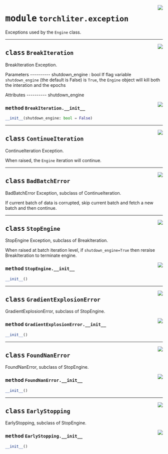 <!-- markdownlint-disable -->

<a href="https://github.com/ChenchaoZhao/TorchLiter/tree/main/src/torchliter/exception.py#L0"><img align="right" style="float:right;" src="https://img.shields.io/badge/-source-cccccc?style=flat-square"></a>

# <kbd>module</kbd> `torchliter.exception`
Exceptions used by the `Engine` class. 



---

<a href="https://github.com/ChenchaoZhao/TorchLiter/tree/main/src/torchliter/exception.py#L4"><img align="right" style="float:right;" src="https://img.shields.io/badge/-source-cccccc?style=flat-square"></a>

## <kbd>class</kbd> `BreakIteration`
BreakIteration Exception. 

Parameters 
---------- shutdown_engine : bool  If flag variable `shutdown_engine` (the default is False) is `True`,  the `Engine` object will kill both the interation and the epochs 

Attributes 
---------- shutdown_engine 

<a href="https://github.com/ChenchaoZhao/TorchLiter/tree/main/src/torchliter/exception.py#L19"><img align="right" style="float:right;" src="https://img.shields.io/badge/-source-cccccc?style=flat-square"></a>

### <kbd>method</kbd> `BreakIteration.__init__`

```python
__init__(shutdown_engine: bool = False)
```









---

<a href="https://github.com/ChenchaoZhao/TorchLiter/tree/main/src/torchliter/exception.py#L23"><img align="right" style="float:right;" src="https://img.shields.io/badge/-source-cccccc?style=flat-square"></a>

## <kbd>class</kbd> `ContinueIteration`
ContinueIteration Exception. 

When raised, the `Engine` iteration will continue. 





---

<a href="https://github.com/ChenchaoZhao/TorchLiter/tree/main/src/torchliter/exception.py#L31"><img align="right" style="float:right;" src="https://img.shields.io/badge/-source-cccccc?style=flat-square"></a>

## <kbd>class</kbd> `BadBatchError`
BadBatchError Exception, subclass of ContinueIteration. 

If current batch of data is corrupted, skip current batch and fetch a new batch and then continue. 





---

<a href="https://github.com/ChenchaoZhao/TorchLiter/tree/main/src/torchliter/exception.py#L40"><img align="right" style="float:right;" src="https://img.shields.io/badge/-source-cccccc?style=flat-square"></a>

## <kbd>class</kbd> `StopEngine`
StopEngine Exception, subclass of BreakIteration. 

When raised at batch iteration level, if `shutdown_engine=True` then reraise BreakIteration to terminate engine. 

<a href="https://github.com/ChenchaoZhao/TorchLiter/tree/main/src/torchliter/exception.py#L48"><img align="right" style="float:right;" src="https://img.shields.io/badge/-source-cccccc?style=flat-square"></a>

### <kbd>method</kbd> `StopEngine.__init__`

```python
__init__()
```









---

<a href="https://github.com/ChenchaoZhao/TorchLiter/tree/main/src/torchliter/exception.py#L52"><img align="right" style="float:right;" src="https://img.shields.io/badge/-source-cccccc?style=flat-square"></a>

## <kbd>class</kbd> `GradientExplosionError`
GradientExplosionError, subclass of StopEngine. 

<a href="https://github.com/ChenchaoZhao/TorchLiter/tree/main/src/torchliter/exception.py#L48"><img align="right" style="float:right;" src="https://img.shields.io/badge/-source-cccccc?style=flat-square"></a>

### <kbd>method</kbd> `GradientExplosionError.__init__`

```python
__init__()
```









---

<a href="https://github.com/ChenchaoZhao/TorchLiter/tree/main/src/torchliter/exception.py#L56"><img align="right" style="float:right;" src="https://img.shields.io/badge/-source-cccccc?style=flat-square"></a>

## <kbd>class</kbd> `FoundNanError`
FoundNanError, subclass of StopEngine. 

<a href="https://github.com/ChenchaoZhao/TorchLiter/tree/main/src/torchliter/exception.py#L48"><img align="right" style="float:right;" src="https://img.shields.io/badge/-source-cccccc?style=flat-square"></a>

### <kbd>method</kbd> `FoundNanError.__init__`

```python
__init__()
```









---

<a href="https://github.com/ChenchaoZhao/TorchLiter/tree/main/src/torchliter/exception.py#L60"><img align="right" style="float:right;" src="https://img.shields.io/badge/-source-cccccc?style=flat-square"></a>

## <kbd>class</kbd> `EarlyStopping`
EarlyStopping, subclass of StopEngine. 

<a href="https://github.com/ChenchaoZhao/TorchLiter/tree/main/src/torchliter/exception.py#L48"><img align="right" style="float:right;" src="https://img.shields.io/badge/-source-cccccc?style=flat-square"></a>

### <kbd>method</kbd> `EarlyStopping.__init__`

```python
__init__()
```









